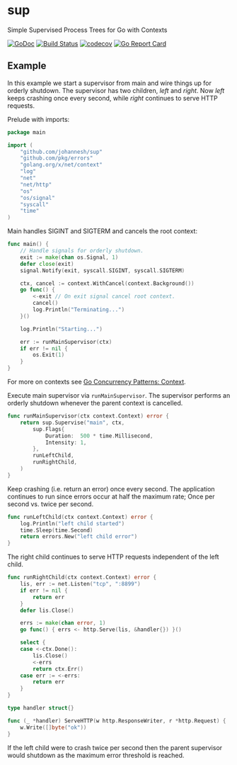 # sup

Simple Supervised Process Trees for Go with Contexts

[![GoDoc](https://godoc.org/github.com/johannesh/sup?status.svg)](https://godoc.org/github.com/johannesh/sup)
[![Build Status](https://travis-ci.org/johannesh/sup.svg?branch=master)](https://travis-ci.org/johannesh/sup)
[![codecov](https://codecov.io/gh/johannesh/sup/branch/master/graph/badge.svg)](https://codecov.io/gh/johannesh/sup)
[![Go Report Card](https://goreportcard.com/badge/github.com/johannesh/sup)](https://goreportcard.com/report/github.com/johannesh/sup)

## Example

In this example we start a supervisor from main and wire things up for orderly shutdown.
The supervisor has two children, _left_ and _right_. Now _left_ keeps crashing once every second, while _right_ continues to serve HTTP requests.

Prelude with imports:

```go
package main

import (
	"github.com/johannesh/sup"
	"github.com/pkg/errors"
	"golang.org/x/net/context"
	"log"
	"net"
	"net/http"
	"os"
	"os/signal"
	"syscall"
	"time"
)
```

Main handles SIGINT and SIGTERM and cancels the root context:

```go
func main() {
	// Handle signals for orderly shutdown.
	exit := make(chan os.Signal, 1)
	defer close(exit)
	signal.Notify(exit, syscall.SIGINT, syscall.SIGTERM)

	ctx, cancel := context.WithCancel(context.Background())
	go func() {
		<-exit // On exit signal cancel root context.
		cancel()
		log.Println("Terminating...")
	}()

	log.Println("Starting...")

	err := runMainSupervisor(ctx)
	if err != nil {
		os.Exit(1)
	}
}
```

For more on contexts see [Go Concurrency Patterns: Context](https://blog.golang.org/context).

Execute main supervisor via `runMainSupervisor`. The supervisor performs an orderly shutdown whenever the parent context is cancelled.

```go
func runMainSupervisor(ctx context.Context) error {
	return sup.Supervise("main", ctx,
		sup.Flags{
			Duration:  500 * time.Millisecond,
			Intensity: 1,
		},
		runLeftChild,
		runRightChild,
	)
}
```

Keep crashing (i.e. return an error) once every second. The application continues to run since errors occur at half the maximum rate; Once per second vs. twice per second.

```go
func runLeftChild(ctx context.Context) error {
	log.Println("left child started")
	time.Sleep(time.Second)
	return errors.New("left child error")
}
```

The right child continues to serve HTTP requests independent of the left child.

```go
func runRightChild(ctx context.Context) error {
	lis, err := net.Listen("tcp", ":8899")
	if err != nil {
		return err
	}
	defer lis.Close()

	errs := make(chan error, 1)
	go func() { errs <- http.Serve(lis, &handler{}) }()

	select {
	case <-ctx.Done():
		lis.Close()
		<-errs
		return ctx.Err()
	case err := <-errs:
		return err
	}
}

type handler struct{}

func (_ *handler) ServeHTTP(w http.ResponseWriter, r *http.Request) {
	w.Write([]byte("ok"))
}
```

If the left child were to crash twice per second then the parent supervisor would shutdown as the maximum error threshold is reached.
